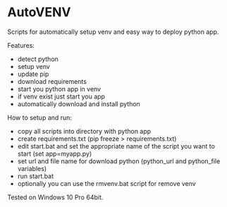 # AutoVENV
Scripts for automatically setup venv and easy way to deploy python app.

Features:
- detect python
- setup venv
- update pip
- download requirements
- start you python app in venv
- if venv exist just start you app
- automatically download and install python

How to setup and run:
- copy all scripts into directory with python app
- create requirements.txt (pip freeze > requirements.txt)
- edit start.bat and set the appropriate name of the script you want to start (set app=myapp.py)
- set url and file name for download python (python_url and python_file variables)
- run start.bat
- optionally you can use the rmvenv.bat script for remove venv

Tested on Windows 10 Pro 64bit.
